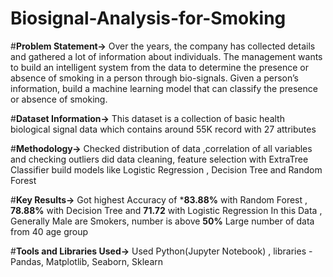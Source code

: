 # Biosignal-Analysis-for-Smoking

#**Problem Statement->**
Over the years, the company has collected details and gathered a lot of information about individuals. 
The management wants to build an intelligent system from the data to determine the presence or absence of smoking in a person through bio-signals. 
Given a person’s information, build a machine learning model that can classify the presence or absence of smoking.

#**Dataset Information->**
This dataset is a collection of basic health biological signal data which contains around 55K record with 27 attributes

#**Methodology->**
Checked distribution of data ,correlation of all variables and checking outliers
did data cleaning, feature selection with ExtraTree Classifier
build models like Logistic Regression , Decision Tree and Random Forest 

#**Key Results->**
Got highest Accuracy of ***83.88%** with Random Forest , **78.88%** with Decision Tree and **71.72** with Logistic Regression 
In this Data , Generally Male are Smokers, number is above **50%** 
Large number of data from 40 age group 

#**Tools and Libraries Used->**
Used Python(Jupyter Notebook) , libraries - Pandas, Matplotlib, Seaborn, Sklearn
